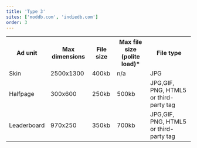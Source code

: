 ```yaml
---
title: 'Type 3'
sites: ['moddb.com', 'indiedb.com']
order: 3
---
```


<table>
  <tr>
    <th>Ad unit</th>
    <th>Max dimensions</th>
    <th>File size</th>
    <th>Max file size (polite load)*</th>
    <th>File type</th>
  </tr>
  <tr>
    <td>Skin</td>
    <td>2500x1300</td> 
    <td>400kb</td>
    <td>n/a</td>
    <td>JPG</td>
  </tr>
  <tr>
    <td>Halfpage</td>
    <td>300x600</td> 
    <td>250kb</td>
    <td>500kb</td>
    <td>JPG,GIF, PNG, HTML5 or third-party tag</td>
  </tr>
  <tr>
    <td>Leaderboard</td>
    <td>970x250</td> 
    <td>350kb</td>
    <td>700kb</td>
    <td>JPG,GIF, PNG, HTML5 or third-party tag</td>
  </tr>
</table>
